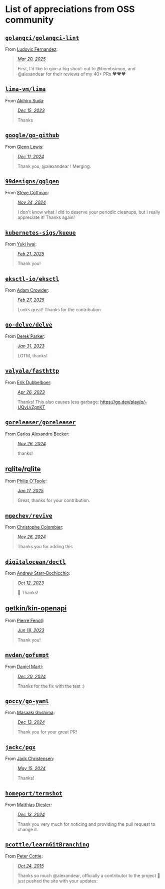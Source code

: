 # List of appreciations from OSS community

## [`golangci/golangci-lint`](https://github.com/golangci/golangci-lint/commits?author=alexandear)

From [Ludovic Fernandez](https://github.com/ldez):

> *[Mar 20, 2025](https://github.com/orgs/golangci/discussions/90#discussion-8109221)*
>
> First, I'd like to give a big shout-out to @bombsimon, and @alexandear for their reviews of my 40+ PRs ❤️❤️❤️

## [`lima-vm/lima`](https://github.com/lima-vm/lima/commits?author=alexandear)

From [Akihiro Suda](https://github.com/AkihiroSuda):

> *[Dec 15, 2023](https://github.com/lima-vm/lima/pull/2074#pullrequestreview-1783646055)*
>
> Thanks

## [`google/go-github`](https://github.com/google/go-github/commits?author=alexandear)

From [Glenn Lewis](https://github.com/gmlewis):

> *[Dec 11, 2024](https://github.com/google/go-github/pull/3355#issuecomment-2533492479)*
>
> Thank you, @alexandear !
> Merging.

## [`99designs/gqlgen`](https://github.com/99designs/gqlgen/commits?author=alexandear)

From [Steve Coffman](https://github.com/StevenACoffman):

> *[Nov 24, 2024](https://github.com/99designs/gqlgen/pull/3386#issuecomment-2496214428)*
>
> I don't know what I did to deserve your periodic cleanups, but I really appreciate it! Thanks again!

## [`kubernetes-sigs/kueue`](https://github.com/kubernetes-sigs/kueue/commits?author=alexandear)

From [Yuki Iwai](https://github.com/tenzen-y):

> *[Feb 21, 2025](https://github.com/kubernetes-sigs/kueue/pull/4075#pullrequestreview-2632971287)*
>
> Thank you!

## [`eksctl-io/eksctl`](https://github.com/eksctl-io/eksctl/commits?author=alexandear)

From [Adam Crowder](https://github.com/cheeseandcereal):

> *[Feb 27, 2025](https://github.com/eksctl-io/eksctl/pull/8259#pullrequestreview-2649036082)*
>
> Looks great! Thanks for the contribution

## [`go-delve/delve`](https://github.com/go-delve/delve/commits?author=alexandear)

From [Derek Parker](https://github.com/derekparker):

> *[Jan 31, 2023](https://github.com/go-delve/delve/pull/3256#pullrequestreview-1276165455)*
>
> LGTM, thanks!

## [`valyala/fasthttp`](https://github.com/valyala/fasthttp/commits?author=alexandear)

From [Erik Dubbelboer](https://github.com/erikdubbelboer):

> *[Apr 26, 2023](https://github.com/valyala/fasthttp/pull/1543#issuecomment-1522877544)*
>
> Thanks! This also causes less garbage: https://go.dev/play/p/-UQvLvZqnKT

## [`goreleaser/goreleaser`](https://github.com/goreleaser/goreleaser/commits?author=alexandear)

From [Carlos Alexandro Becker](https://github.com/caarlos0):

> *[Nov 26, 2024](https://github.com/goreleaser/goreleaser/pull/5289#issuecomment-2480557658)*
>
> thanks!

## [rqlite/rqlite](https://github.com/rqlite/rqlite/commits?author=alexandear)

From [Philip O'Toole](https://github.com/otoolep):

> *[Jan 17, 2025](https://github.com/rqlite/rqlite/pull/2022#issuecomment-2598743209)*
>
> Great, thanks for your contribution.

## [`mgechev/revive`](https://github.com/mgechev/revive/commits?author=alexandear)

From [Christophe Colombier](https://github.com/ccoVeille):

> *[Nov 26, 2024](https://github.com/mvdan/gofumpt/pull/318#pullrequestreview-2527883684)*
>
> Thanks you for adding this

## [`digitalocean/doctl`](https://github.com/digitalocean/doctl/commits?author=alexandear)

From [Andrew Starr-Bochicchio](https://github.com/andrewsomething):

> *[Oct 12, 2023](https://github.com/digitalocean/doctl/pull/1439#pullrequestreview-1674645947)*
>
> 🙌 Thanks!

## [getkin/kin-openapi](https://github.com/getkin/kin-openapi/commits?author=alexandear)

From [Pierre Fenoll](https://github.com/fenollp):

> *[Jun 18, 2023](https://github.com/getkin/kin-openapi/pull/801#issuecomment-1595886379)*
>
> Thank you!

## [`mvdan/gofumpt`](https://github.com/mvdan/gofumpt/commits?author=alexandear)

From [Daniel Martí](https://github.com/mvdan):

> *[Dec 20, 2024](https://github.com/mgechev/revive/pull/1193#pullrequestreview-2518260820)*
>
> Thanks for the fix with the test :)

## [`goccy/go-yaml`](https://github.com/goccy/go-yaml/commits?author=alexandear)

From [Masaaki Goshima](https://github.com/goccy):

> *[Dec 13, 2024](https://github.com/goccy/go-yaml/pull/587#pullrequestreview-2501023985)*
>
> Thank you for your great PR!

## [`jackc/pgx`](https://github.com/jackc/pgx/commits?author=alexandear)

From [Jack Christensen](https://github.com/jackc):

> *[May 15, 2024](https://github.com/jackc/pgx/pull/2014#issuecomment-2111401617)*
>
> Thanks!

## [`homeport/termshot`](https://github.com/homeport/termshot/commits?author=alexandear)

From [Matthias Diester](https://github.com/HeavyWombat):

> *[Dec 13, 2024](https://github.com/homeport/termshot/pull/247#pullrequestreview-2502354422)*
>
> Thank you very much for noticing and providing the pull request to change it.

## [`pcottle/learnGitBranching`](https://github.com/pcottle/learnGitBranching/commits?author=alexandear)

From [Peter Cottle](https://github.com/pcottle):

> *[Oct 24, 2015](https://github.com/pcottle/learnGitBranching/pull/322#issuecomment-150832941)*
>
> Thanks so much @alexandear, officially a contributor to the project 🎉 just pushed the site with your updates:
